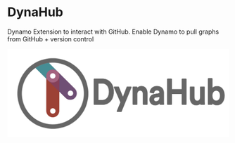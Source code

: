 # DynaHub
Dynamo Extension to interact with GitHub. Enable Dynamo to pull graphs from GitHub + version control

![DynaHub Logo](/imgs/DynaHubLogo.png)
